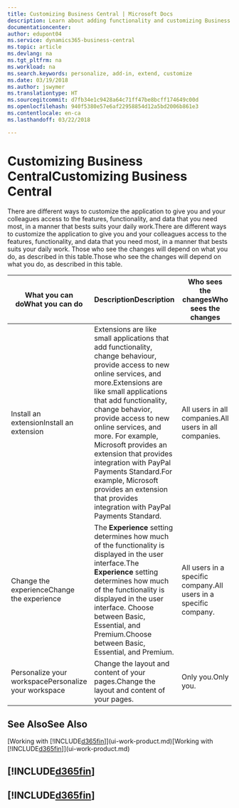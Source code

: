 ```yaml
---
title: Customizing Business Central | Microsoft Docs
description: Learn about adding functionality and customizing Business Central.
documentationcenter: 
author: edupont04
ms.service: dynamics365-business-central
ms.topic: article
ms.devlang: na
ms.tgt_pltfrm: na
ms.workload: na
ms.search.keywords: personalize, add-in, extend, customize
ms.date: 03/19/2018
ms.author: jswymer
ms.translationtype: HT
ms.sourcegitcommit: d7fb34e1c9428a64c71ff47be8bcff174649c00d
ms.openlocfilehash: 940f5380e57e6af22958854d12a5bd2006b861e3
ms.contentlocale: en-ca
ms.lasthandoff: 03/22/2018

---
```

# <a name="customizing-business-central"></a><span data-ttu-id="ec1fd-103">Customizing Business Central</span><span class="sxs-lookup"><span data-stu-id="ec1fd-103">Customizing Business Central</span></span>
<!--NAV # Customizing Dynamics NAV -->
<span data-ttu-id="ec1fd-104">There are different ways to customize the application to give you and your colleagues access to the features, functionality, and data that you need most, in a manner that bests suits your daily work.</span><span class="sxs-lookup"><span data-stu-id="ec1fd-104">There are different ways to customize the application to give you and your colleagues access to the features, functionality, and data that you need most, in a manner that bests suits your daily work.</span></span> <span data-ttu-id="ec1fd-105">Those who see the changes will depend on what you do, as described in this table.</span><span class="sxs-lookup"><span data-stu-id="ec1fd-105">Those who see the changes will depend on what you do, as described in this table.</span></span>

| <span data-ttu-id="ec1fd-106">What you can do</span><span class="sxs-lookup"><span data-stu-id="ec1fd-106">What you can do</span></span>    |  <span data-ttu-id="ec1fd-107">Description</span><span class="sxs-lookup"><span data-stu-id="ec1fd-107">Description</span></span>  |  <span data-ttu-id="ec1fd-108">Who sees the changes</span><span class="sxs-lookup"><span data-stu-id="ec1fd-108">Who sees the changes</span></span>  |  <span data-ttu-id="ec1fd-109">More information</span><span class="sxs-lookup"><span data-stu-id="ec1fd-109">More information</span></span>  |
|-----|---------------|---------|-------|
|<span data-ttu-id="ec1fd-110">Install an extension</span><span class="sxs-lookup"><span data-stu-id="ec1fd-110">Install an extension</span></span>|<span data-ttu-id="ec1fd-111">Extensions are like small applications that add functionality, change behaviour, provide access to new online services, and more.</span><span class="sxs-lookup"><span data-stu-id="ec1fd-111">Extensions are like small applications that add functionality, change behavior, provide access to new online services, and more.</span></span> <span data-ttu-id="ec1fd-112">For example, Microsoft provides an extension that provides integration with PayPal Payments Standard.</span><span class="sxs-lookup"><span data-stu-id="ec1fd-112">For example, Microsoft provides an extension that provides integration with PayPal Payments Standard.</span></span>|<span data-ttu-id="ec1fd-113">All users in all companies.</span><span class="sxs-lookup"><span data-stu-id="ec1fd-113">All users in all companies.</span></span>|[<span data-ttu-id="ec1fd-114">Customizing Using Extensions</span><span class="sxs-lookup"><span data-stu-id="ec1fd-114">Customizing Using Extensions</span></span>](ui-extensions.md)|
|<span data-ttu-id="ec1fd-115">Change the experience</span><span class="sxs-lookup"><span data-stu-id="ec1fd-115">Change the experience</span></span>|<span data-ttu-id="ec1fd-116">The **Experience** setting determines how much of the functionality is displayed in the user interface.</span><span class="sxs-lookup"><span data-stu-id="ec1fd-116">The **Experience** setting determines how much of the functionality is displayed in the user interface.</span></span> <span data-ttu-id="ec1fd-117">Choose between Basic, Essential, and Premium.</span><span class="sxs-lookup"><span data-stu-id="ec1fd-117">Choose between Basic, Essential, and Premium.</span></span>|<span data-ttu-id="ec1fd-118">All users in a specific company.</span><span class="sxs-lookup"><span data-stu-id="ec1fd-118">All users in a specific company.</span></span>|<span data-ttu-id="ec1fd-119">[Customizing Your [!INCLUDE[d365fin](includes/d365fin_md.md)] Experience](ui-experiences.md)</span><span class="sxs-lookup"><span data-stu-id="ec1fd-119">[Customizing Your [!INCLUDE[d365fin](includes/d365fin_md.md)] Experience](ui-experiences.md)</span></span>|
|<span data-ttu-id="ec1fd-120">Personalize your workspace</span><span class="sxs-lookup"><span data-stu-id="ec1fd-120">Personalize your workspace</span></span>|<span data-ttu-id="ec1fd-121">Change the layout and content of your pages.</span><span class="sxs-lookup"><span data-stu-id="ec1fd-121">Change the layout and content of your pages.</span></span>|<span data-ttu-id="ec1fd-122">Only you.</span><span class="sxs-lookup"><span data-stu-id="ec1fd-122">Only you.</span></span>|[<span data-ttu-id="ec1fd-123">Personalizing Your Workspace</span><span class="sxs-lookup"><span data-stu-id="ec1fd-123">Personalizing Your Workspace</span></span>](ui-personalization-user.md)|

## <a name="see-also"></a><span data-ttu-id="ec1fd-124">See Also</span><span class="sxs-lookup"><span data-stu-id="ec1fd-124">See Also</span></span>
<span data-ttu-id="ec1fd-125">[Working with [!INCLUDE[d365fin](includes/d365fin_md.md)]](ui-work-product.md)</span><span class="sxs-lookup"><span data-stu-id="ec1fd-125">[Working with [!INCLUDE[d365fin](includes/d365fin_md.md)]](ui-work-product.md)</span></span>  

## [!INCLUDE[d365fin](includes/free_trial_md.md)]  
## [!INCLUDE[d365fin](includes/training_link_md.md)]

